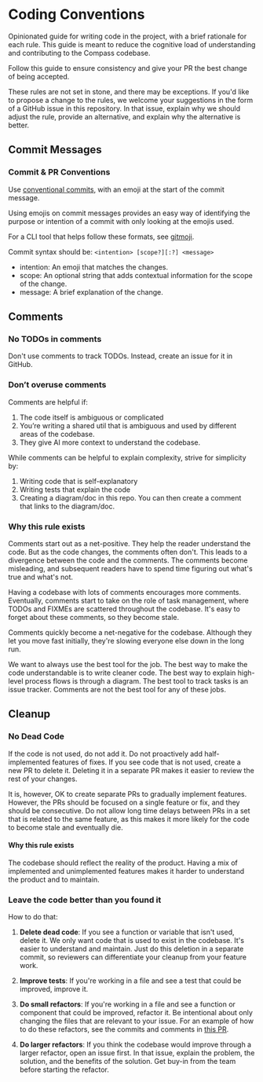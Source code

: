 # Coding Conventions

Opinionated guide for writing code in the project, with a brief rationale for each rule. This guide is meant to reduce the cognitive load of understanding and contributing to the Compass codebase.

Follow this guide to ensure consistency and give your PR the best change of being accepted.

These rules are not set in stone, and there may be exceptions. If you'd like to propose a change to the rules, we welcome your suggestions in the form of a GitHub issue in this repository. In that issue, explain why we should adjust the rule, provide an alternative, and explain why the alternative is better.

## Commit Messages

### Commit & PR Conventions

Use [conventional commits](https://www.conventionalcommits.org), with an emoji at the start of the commit message.

Using emojis on commit messages provides an easy way of identifying the purpose or intention of a commit with only looking at the emojis used.

For a CLI tool that helps follow these formats, see [gitmoji](https://github.com/carloscuesta/gitmoji).

Commit syntax should be:
`<intention> [scope?][:?] <message>`

- intention: An emoji that matches the changes.
- scope: An optional string that adds contextual information for the scope of the change.
- message: A brief explanation of the change.

## Comments

### No TODOs in comments

Don't use comments to track TODOs. Instead, create an issue for it in GitHub.

### Don’t overuse comments

Comments are helpful if:

1. The code itself is ambiguous or complicated
2. You’re writing a shared util that is ambiguous and used by different areas of the codebase.
3. They give AI more context to understand the codebase.

While comments can be helpful to explain complexity, strive for simplicity by:

1. Writing code that is self-explanatory
2. Writing tests that explain the code
3. Creating a diagram/doc in this repo. You can then create a comment that links to the diagram/doc.

### Why this rule exists

Comments start out as a net-positive. They help the reader understand the code. But as the code changes, the comments often don't. This leads to a divergence between the code and the comments. The comments become misleading, and subsequent readers have to spend time figuring out what's true and what's not.

Having a codebase with lots of comments encourages more comments. Eventually, comments start to take on the role of task management, where TODOs and FIXMEs are scattered throughout the codebase. It's easy to forget about these comments, so they become stale.

Comments quickly become a net-negative for the codebase. Although they let you move fast initially, they're slowing everyone else down in the long run.

We want to always use the best tool for the job. The best way to make the code understandable is to write cleaner code. The best way to explain high-level process flows is through a diagram. The best tool to track tasks is an issue tracker. Comments are not the best tool for any of these jobs.

## Cleanup

### No Dead Code

If the code is not used, do not add it.
Do not proactively add half-implemented features of fixes.
If you see code that is not used, create a new PR to delete it. Deleting it in a separate PR makes it easier to review the rest of your changes.

It is, however, OK to create separate PRs to gradually implement features. However, the PRs should be focused on a single feature or fix, and they should be consecutive. Do not allow long time delays between PRs in a set that is related to the same feature, as this makes it more likely for the code to become stale and eventually die.

#### Why this rule exists

The codebase should reflect the reality of the product. Having a mix of implemented and unimplemented features makes it harder to understand the product and to maintain.

### Leave the code better than you found it

How to do that:

1. **Delete dead code**: If you see a function or variable that isn't used, delete it. We only want code that is used to exist in the codebase. It's easier to understand and maintain. Just do this deletion in a separate commit, so reviewers can differentiate your cleanup from your feature work.
2. **Improve tests**: If you're working in a file and see a test that could be improved, improve it.
3. **Do small refactors**: If you're working in a file and see a function or component that could be improved, refactor it. Be intentional about only changing the files that are relevant to your issue. For an example of how to do these refactors, see the commits and comments in [this PR](https://github.com/SwitchbackTech/compass/pull/209#issuecomment-2569223427).

4. **Do larger refactors**: If you think the codebase would improve through a larger refactor, open an issue first. In that issue, explain the problem, the solution, and the benefits of the solution. Get buy-in from the team before starting the refactor.
